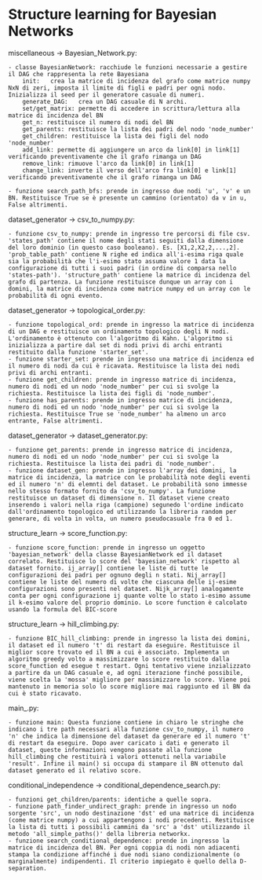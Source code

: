 # Structure learning for Bayesian Networks

miscellaneous -> Bayesian_Network.py:	

	- classe BayesianNetwork: racchiude le funzioni necessarie a gestire il DAG che rappresenta la rete Bayesiana
		init:	crea la matrice di incidenza del grafo come matrice numpy NxN di zeri, imposta il limite di figli e padri per ogni nodo. Inizializza il seed per il generatore casuale di numeri.
		generate_DAG:	crea un DAG casuale di N archi.
		set/get_matrix:	permette di accedere in scrittura/lettura alla matrice di incidenza del BN
		get_n: restituisce il numero di nodi del BN
		get_parents: restituisce la lista dei padri del nodo 'node_number'
		get_children: restituisce la lista dei figli del nodo 'node_number'
		add_link: permette di aggiungere un arco da link[0] in link[1] verificando preventivamente che il grafo rimanga un DAG
		remove_link: rimuove l'arco da link[0] in link[1]
		change_link: inverte il verso dell'arco fra link[0] e link[1] verificando preventivamente che il grafo rimanga un DAG
	
	- funzione search_path_bfs: prende in ingresso due nodi 'u', 'v' e un BN. Restituisce True se è presente un cammino (orientato) da v in u, False altrimenti.

dataset_generator -> csv_to_numpy.py:

	- funzione csv_to_numpy: prende in ingresso tre percorsi di file csv. 'states_path' contiene il nome degli stati seguiti dalla dimensione del loro dominio (in questo caso booleano). Es. [X1,2,X2,2,...,2]. 'prob_table_path' contiene N righe ed indica all'i-esima riga quale sia la probabilità che l'i-esimo stato assuma valore 1 data la configurazione di tutti i suoi padri (in ordine di comparsa nello 'states-path'). 'structure_path' contiene la matrice di incidenza del grafo di partenza. La funzione restituisce dunque un array con i domini, la matrice di incidenza come matrice numpy ed un array con le probabilità di ogni evento.

dataset_generator -> topological_order.py:

	- funzione topological_ord: prende in ingresso la matrice di incidenza di un DAG e restituisce un ordinamento topologico degli N nodi. L'ordinamento è ottenuto con l'algoritmo di Kahn. L'algoritmo si inizializza a partire dal set di nodi privi di archi entranti restituito dalla funzione 'starter_set'.
	- funzione starter_set: prende in ingresso una matrice di incidenza ed il numero di nodi da cui è ricavata. Restituisce la lista dei nodi privi di archi entranti.
	- funzione get_children: prende in ingresso matrice di incidenza, numero di nodi ed un nodo 'node_number' per cui si svolge la richiesta. Restituisce la lista dei figli di 'node_number'.
	- funzione has_parents: prende in ingresso matrice di incidenza, numero di nodi ed un nodo 'node_number' per cui si svolge la richiesta. Restituisce True se 'node_number' ha almeno un arco entrante, False altrimenti.
	
dataset_generator -> dataset_generator.py:

	- funzione get_parents: prende in ingresso matrice di incidenza, numero di nodi ed un nodo 'node_number' per cui si svolge la richiesta. Restituisce la lista dei padri di 'node_number'.
	- funzione dataset_gen: prende in ingresso l'array dei domini, la matrice di incidenza, la matrice con le probabilità note degli eventi ed il numero 'n' di elemnti del dataset. Le probabilità sono immesse nello stesso formato fornito da 'csv_to_numpy'. La funzione restituisce un dataset di dimensione n. Il dataset viene creato inserendo i valori nella riga (campione) segunedo l'ordine indicato dall'ordinamento topologico ed utilizzando la libreria random per generare, di volta in volta, un numero pseudocasuale fra 0 ed 1.
	
structure_learn -> score_function.py:

	- funzione score_function: prende in ingresso un oggetto 'bayesian_network' della classe BayesianNetwork ed il dataset correlato. Restituisce lo score del 'bayesian_network' rispetto al dataset fornito. ij_array[] contiene le liste di tutte le configurazioni dei padri per ognuno degli n stati. Nij_array[] contiene le liste del numero di volte che ciascuna delle ij-esime configurazioni sono presenti nel dataset. Nijk_array[] analogamente conta per ogni configurazione ij quante volte lo stato i-esimo assume il k-esimo valore del proprio dominio. Lo score function è calcolato usando la formula del BIC-score
	
structure_learn -> hill_climbing.py:

	- funzione BIC_hill_climbing: prende in ingresso la lista dei domini, il dataset ed il numero 't' di restart da eseguire. Restituisce il miglior score trovato ed il BN a cui è associato. Implementa un algoritmo greedy volto a massimizzare lo score restituito dalla score_function ed esegue t restart. Ogni tentativo viene inzializzato a partire da un DAG casuale e, ad ogni iterazione finché possibile, viene scelta la 'mossa' migliore per massimizzare lo score. Viene poi mantenuto in memoria solo lo score migliore mai raggiunto ed il BN da cui è stato ricavato.
	
main_.py:

	- funzione main: Questa funzione contiene in chiaro le stringhe che indicano i tre path necessari alla funzione csv_to_numpy, il numero 'n' che indica la dimensione del dataset da generare ed il numero 't' di restart da eseguire. Dopo aver caricato i dati e generato il dataset, queste informazioni vengono passate alla funzione hill_climbing che restituirà i valori ottenuti nella variabile 'result'. Infine il main() si occupa di stampare il BN ottenuto dal dataset generato ed il relativo score.
	
conditional_independence -> conditional_dependence_search.py:
	
	- funzioni get_children/parents: identiche a quelle sopra.
	- funzione path_finder_undirect_graph: prende in ingresso un nodo sorgente 'src', un nodo destinazione 'dst' ed una matrice di incidenza (come matrice numpy) a cui appartengono i nodi precedenti. Restituisce la lista di tutti i possibili cammini da 'src' a 'dst' utilizzando il metodo 'all_simple_paths()' della libreria networkx.
	- funzione search_conditional_dependence: prende in ingresso la matrice di incidenza del BN. Per ogni coppia di nodi non adiacenti stampa la condizione affinché i due nodi siano condizionalmente (o marginalmente) indipendenti. Il criterio impiegato è quello della D-separation. 
	
	
	
	
	
	
	
	
	
	
	
	
	
	
	
	
	
